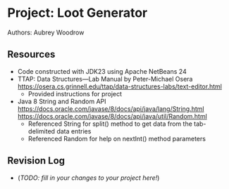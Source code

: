 # Project: Loot Generator

Authors: Aubrey Woodrow

## Resources

+ Code constructed with JDK23 using Apache NetBeans 24
+ TTAP: Data Structures—Lab Manual by Peter-Michael Osera
    https://osera.cs.grinnell.edu/ttap/data-structures-labs/text-editor.html
    - Provided instructions for project
+ Java 8 String and Random API https://docs.oracle.com/javase/8/docs/api/java/lang/String.html
    https://docs.oracle.com/javase/8/docs/api/java/util/Random.html
    - Referenced String for split() method to get data from the tab-delimited data entries
    - Referenced Random for help on nextInt() method parameters

## Revision Log

*   (_TODO: fill in your changes to your project here!_)
